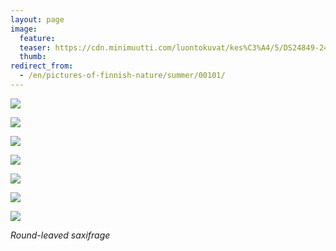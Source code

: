 ```yaml
---
layout: page
image:
  feature:
  teaser: https://cdn.minimuutti.com/luontokuvat/kes%C3%A4/5/DS24849-245px (2).jpg
  thumb:
redirect_from:
  - /en/pictures-of-finnish-nature/summer/00101/
---
```


![](https://cdn.minimuutti.com/luontokuvat/kes%C3%A4/5/DS24850-800px.jpg)

![](https://cdn.minimuutti.com/luontokuvat/kes%C3%A4/5/DS24849-800px.jpg)

![](https://cdn.minimuutti.com/luontokuvat/kes%C3%A4/5/DS24865-800px.jpg)

![](https://cdn.minimuutti.com/luontokuvat/kes%C3%A4/6/DS25246-800px.jpg)

![](https://cdn.minimuutti.com/luontokuvat/kes%C3%A4/6/DS25281-800px.jpg)

![](https://cdn.minimuutti.com/luontokuvat/kes%C3%A4/6/DS25289-800px.jpg)

![](https://cdn.minimuutti.com/luontokuvat/kes%C3%A4/6/DS25290-800px.jpg)

*Round-leaved saxifrage*
